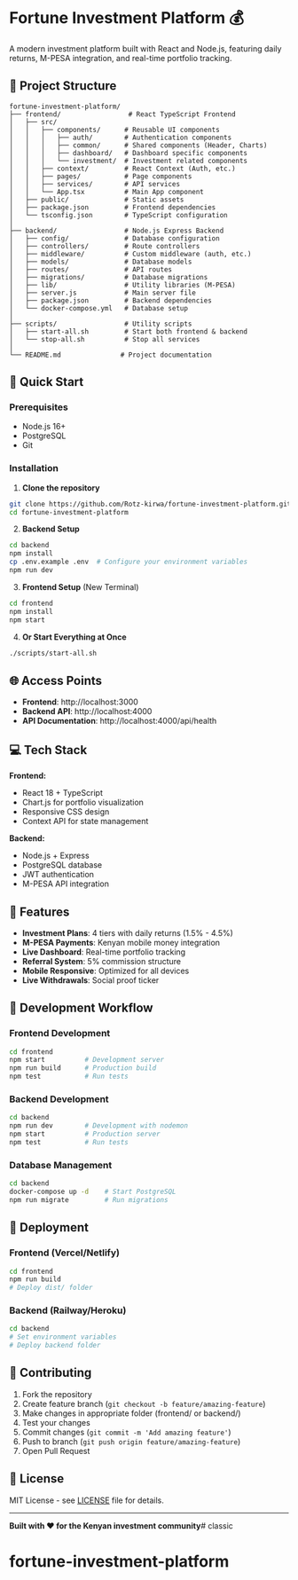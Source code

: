 # Fortune Investment Platform 💰

A modern investment platform built with React and Node.js, featuring daily returns, M-PESA integration, and real-time portfolio tracking.

## 📁 Project Structure

```
fortune-investment-platform/
├── frontend/                 # React TypeScript Frontend
│   ├── src/
│   │   ├── components/      # Reusable UI components
│   │   │   ├── auth/        # Authentication components
│   │   │   ├── common/      # Shared components (Header, Charts)
│   │   │   ├── dashboard/   # Dashboard specific components
│   │   │   └── investment/  # Investment related components
│   │   ├── context/         # React Context (Auth, etc.)
│   │   ├── pages/           # Page components
│   │   ├── services/        # API services
│   │   └── App.tsx          # Main App component
│   ├── public/              # Static assets
│   ├── package.json         # Frontend dependencies
│   └── tsconfig.json        # TypeScript configuration
│
├── backend/                 # Node.js Express Backend
│   ├── config/              # Database configuration
│   ├── controllers/         # Route controllers
│   ├── middleware/          # Custom middleware (auth, etc.)
│   ├── models/              # Database models
│   ├── routes/              # API routes
│   ├── migrations/          # Database migrations
│   ├── lib/                 # Utility libraries (M-PESA)
│   ├── server.js            # Main server file
│   ├── package.json         # Backend dependencies
│   └── docker-compose.yml   # Database setup
│
├── scripts/                 # Utility scripts
│   ├── start-all.sh         # Start both frontend & backend
│   └── stop-all.sh          # Stop all services
│
└── README.md               # Project documentation
```

## 🚀 Quick Start

### Prerequisites
- Node.js 16+
- PostgreSQL
- Git

### Installation

1. **Clone the repository**
```bash
git clone https://github.com/Rotz-kirwa/fortune-investment-platform.git
cd fortune-investment-platform
```

2. **Backend Setup**
```bash
cd backend
npm install
cp .env.example .env  # Configure your environment variables
npm run dev
```

3. **Frontend Setup** (New Terminal)
```bash
cd frontend
npm install
npm start
```

4. **Or Start Everything at Once**
```bash
./scripts/start-all.sh
```

## 🌐 Access Points

- **Frontend**: http://localhost:3000
- **Backend API**: http://localhost:4000
- **API Documentation**: http://localhost:4000/api/health

## 💻 Tech Stack

**Frontend:**
- React 18 + TypeScript
- Chart.js for portfolio visualization
- Responsive CSS design
- Context API for state management

**Backend:**
- Node.js + Express
- PostgreSQL database
- JWT authentication
- M-PESA API integration

## 📱 Features

- **Investment Plans**: 4 tiers with daily returns (1.5% - 4.5%)
- **M-PESA Payments**: Kenyan mobile money integration
- **Live Dashboard**: Real-time portfolio tracking
- **Referral System**: 5% commission structure
- **Mobile Responsive**: Optimized for all devices
- **Live Withdrawals**: Social proof ticker

## 🤝 Development Workflow

### Frontend Development
```bash
cd frontend
npm start          # Development server
npm run build      # Production build
npm test           # Run tests
```

### Backend Development
```bash
cd backend
npm run dev        # Development with nodemon
npm start          # Production server
npm test           # Run tests
```

### Database Management
```bash
cd backend
docker-compose up -d    # Start PostgreSQL
npm run migrate         # Run migrations
```

## 🚀 Deployment

### Frontend (Vercel/Netlify)
```bash
cd frontend
npm run build
# Deploy dist/ folder
```

### Backend (Railway/Heroku)
```bash
cd backend
# Set environment variables
# Deploy backend folder
```

## 🤝 Contributing

1. Fork the repository
2. Create feature branch (`git checkout -b feature/amazing-feature`)
3. Make changes in appropriate folder (frontend/ or backend/)
4. Test your changes
5. Commit changes (`git commit -m 'Add amazing feature'`)
6. Push to branch (`git push origin feature/amazing-feature`)
7. Open Pull Request

## 📄 License

MIT License - see [LICENSE](LICENSE) file for details.

---

**Built with ❤️ for the Kenyan investment community**# classic
# fortune-investment-platform
